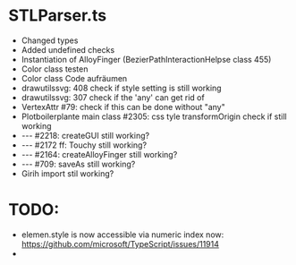 

# STLParser.ts
* Changed types
* Added undefined checks
* Instantiation of AlloyFinger (BezierPathInteractionHelpse class 455)
* Color class testen
* Color class Code aufräumen
* drawutilssvg: 408 check if style setting is still working
* drawutilssvg: 307 check if the 'any' can get rid of
* VertexAttr #79: check if this can be done without "any"
* Plotboilerplante main class #2305: css tyle transformOrigin check if still working
* --- #2218: createGUI still working?
* --- #2172 ff: Touchy still working?
* --- #2164: createAlloyFinger still working?
* --- #709: saveAs still working?
* Girih import stil working?

# TODO:
* elemen.style is now accessible via numeric index now:
    https://github.com/microsoft/TypeScript/issues/11914
* 